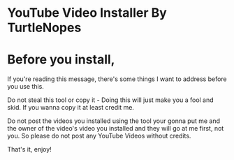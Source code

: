 # YouTube Video Installer By TurtleNopes

# Before you install,

If you're reading this message, there's some things I want to address before you use this.

Do not steal this tool or copy it - Doing this will just make you a fool and skid. If you wanna copy it at least credit me.

Do not post the videos you installed using the tool your gonna put me and the owner of the video's video you installed
and they will go at me first, not you. So please do not post any YouTube Videos without credits.

That's it, enjoy!
